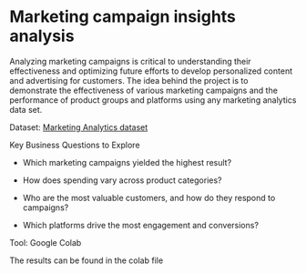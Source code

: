 # Marketing campaign insights analysis

Analyzing marketing campaigns is critical to understanding their effectiveness and optimizing future efforts to develop personalized content and advertising for customers. The idea behind the project is to demonstrate the effectiveness of various marketing campaigns and the performance of product groups and platforms using any marketing analytics data set.

Dataset: [Marketing Analytics dataset](https://www.kaggle.com/datasets/jackdaoud/marketing-data)

Key Business Questions to Explore

* Which marketing campaigns yielded the highest result?

* How does spending vary across product categories?

* Who are the most valuable customers, and how do they respond to campaigns?

* Which platforms drive the most engagement and conversions?

Tool: Google Colab

The results can be found in the colab file
